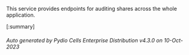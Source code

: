






This service provides endpoints for auditing shares across the whole application.

[:summary]

###### Auto generated by Pydio Cells Enterprise Distribution v4.3.0 on 10-Oct-2023
